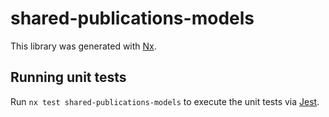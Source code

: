 # shared-publications-models

This library was generated with [Nx](https://nx.dev).

## Running unit tests

Run `nx test shared-publications-models` to execute the unit tests via [Jest](https://jestjs.io).
